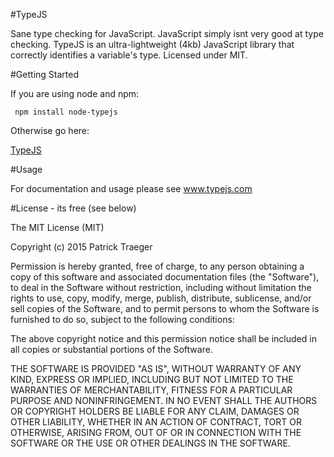 
#TypeJS

Sane type checking for JavaScript. JavaScript simply isnt very good at type checking. TypeJS is an ultra-lightweight (4kb) JavaScript library that correctly identifies a variable's type. Licensed under MIT.

#Getting Started

If you are using node and npm:

<code> npm install node-typejs </code>

Otherwise go here:

<a href = "http://typejs.com/">TypeJS</a>

#Usage

For documentation and usage please see www.typejs.com


#License - its free (see below)

The MIT License (MIT)

Copyright (c) 2015 Patrick Traeger

Permission is hereby granted, free of charge, to any person obtaining a copy
of this software and associated documentation files (the "Software"), to deal
in the Software without restriction, including without limitation the rights
to use, copy, modify, merge, publish, distribute, sublicense, and/or sell
copies of the Software, and to permit persons to whom the Software is
furnished to do so, subject to the following conditions:

The above copyright notice and this permission notice shall be included in
all copies or substantial portions of the Software.

THE SOFTWARE IS PROVIDED "AS IS", WITHOUT WARRANTY OF ANY KIND, EXPRESS OR
IMPLIED, INCLUDING BUT NOT LIMITED TO THE WARRANTIES OF MERCHANTABILITY,
FITNESS FOR A PARTICULAR PURPOSE AND NONINFRINGEMENT. IN NO EVENT SHALL THE
AUTHORS OR COPYRIGHT HOLDERS BE LIABLE FOR ANY CLAIM, DAMAGES OR OTHER
LIABILITY, WHETHER IN AN ACTION OF CONTRACT, TORT OR OTHERWISE, ARISING FROM,
OUT OF OR IN CONNECTION WITH THE SOFTWARE OR THE USE OR OTHER DEALINGS IN
THE SOFTWARE.
